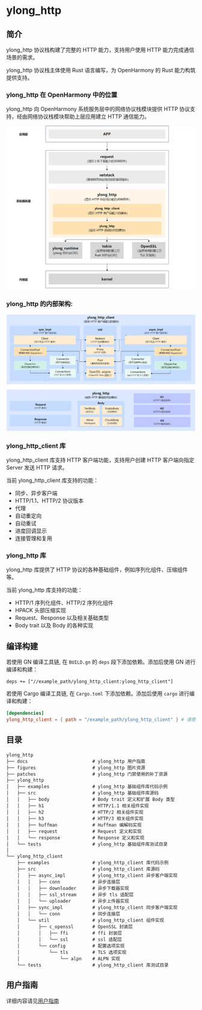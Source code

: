 # ylong_http

## 简介

ylong_http 协议栈构建了完整的 HTTP 能力，支持用户使用 HTTP 能力完成通信场景的需求。

ylong_http 协议栈主体使用 Rust 语言编写，为 OpenHarmony 的 Rust 能力构筑提供支持。

### ylong_http 在 OpenHarmony 中的位置

ylong_http 向 OpenHarmony 系统服务层中的网络协议栈模块提供 HTTP 协议支持，经由网络协议栈模块帮助上层应用建立 HTTP 通信能力。

![structure](./figures/structure_zh.png)

### ylong_http 的内部架构:
![inner_structure](./figures/inner_structure_zh.png)

### ylong_http_client 库

ylong_http_client 库支持 HTTP 客户端功能，支持用户创建 HTTP 客户端向指定 Server 发送 HTTP 请求。

当前 ylong_http_client 库支持的功能：

- 同步、异步客户端
- HTTP/1.1、HTTP/2 协议版本
- 代理
- 自动重定向
- 自动重试
- 进度回调显示
- 连接管理和复用

### ylong_http 库

ylong_http 库提供了 HTTP 协议的各种基础组件，例如序列化组件、压缩组件等。

当前 ylong_http 库支持的功能：

- HTTP/1 序列化组件、HTTP/2 序列化组件
- HPACK 头部压缩实现
- Request、Response 以及相关基础类型
- Body trait 以及 Body 的各种实现

## 编译构建

若使用 GN 编译工具链, 在 ```BUILD.gn``` 的 ```deps``` 段下添加依赖。添加后使用 GN 进行编译和构建：

```gn
deps += ["//example_path/ylong_http_client:ylong_http_client"]
```

若使用 Cargo 编译工具链, 在 ```Cargo.toml``` 下添加依赖。添加后使用 ```cargo``` 进行编译和构建：

```toml
[dependencies]
ylong_http_client = { path = "/example_path/ylong_http_client" } # 请使用路径依赖
```

## 目录

```
ylong_http
├── docs                        # ylong_http 用户指南
├── figures                     # ylong_http 图片资源
├── patches                     # ylong_http 门禁使用的补丁资源
├── ylong_http
│   ├── examples                # ylong_http 基础组件库代码示例
│   ├── src                     # ylong_http 基础组件库源码
│   │   ├── body                # Body trait 定义和扩展 Body 类型
│   │   ├── h1                  # HTTP/1.1 相关组件实现
│   │   ├── h2                  # HTTP/2 相关组件实现
│   │   ├── h3                  # HTTP/3 相关组件实现
│   │   ├── huffman             # Huffman 编解码实现
│   │   ├── request             # Request 定义和实现
│   │   └── response            # Response 定义和实现
│   └── tests                   # ylong_http 基础组件库测试目录
│
└── ylong_http_client
    ├── examples                # ylong_http_client 库代码示例
    ├── src                     # ylong_http_client 库源码
    │   ├── async_impl          # ylong_http_client 异步客户端实现
    │   │   ├── conn            # 异步连接层
    │   │   ├── downloader      # 异步下载器实现
    │   │   ├── ssl_stream      # 异步 tls 适配层
    │   │   └── uploader        # 异步上传器实现   
    │   ├── sync_impl           # ylong_http_client 同步客户端实现
    │   │   └── conn            # 同步连接层
    │   └── util                # ylong_http_client 组件实现
    │       ├── c_openssl       # OpenSSL 封装层
    │       │   ├── ffi         # ffi 封装层
    │       │   └── ssl         # ssl 适配层
    │       └── config          # 配置选项实现
    │           └── tls         # TLS 选项实现
    │               └── alpn    # ALPN 实现
    └── tests                   # ylong_http_client 库测试目录
```

## 用户指南

详细内容请见[用户指南](./docs/user_guide.md)